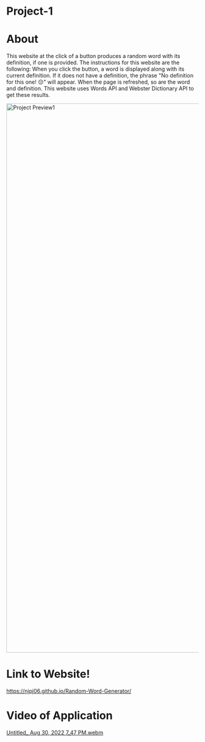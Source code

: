 # Project-1

# About
This website at the click of a button produces a random word with its definition, if one is provided. The instructions for this website are the following: When you click the button, a word is displayed along with its current definition. If it does not have a definition, the phrase "No definition for this one! 😔" will appear. When the page is refreshed, so are the word and definition. This website uses Words API and Webster Dictionary API to get these results.

<img width="1440" alt="Project Preview1" src="https://user-images.githubusercontent.com/108623643/187562175-572a1eec-6d34-4202-b374-2ec8d49a0a5c.png">

# Link to Website!
https://njpj06.github.io/Random-Word-Generator/


# Video of Application
[Untitled_ Aug 30, 2022 7_47 PM.webm](https://user-images.githubusercontent.com/108623643/187563890-c5c1e2e2-d707-4b5f-be67-6f95fd9bb07b.webm)

